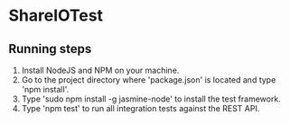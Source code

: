 # ShareIOTest
## Running steps
1. Install NodeJS and NPM on your machine.  
2. Go to the project directory where 'package.json' is located and type 'npm install'.  
3. Type 'sudo npm install -g jasmine-node' to install the test framework.  
4. Type 'npm test' to run all integration tests against the REST API.  

